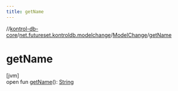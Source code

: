 ```yaml
---
title: getName
---
```

//[kontrol-db-core](../../../index.html)/[net.futureset.kontroldb.modelchange](../index.html)/[ModelChange](index.html)/[getName](get-name.html)



# getName



[jvm]\
open fun [getName](get-name.html)(): [String](https://kotlinlang.org/api/latest/jvm/stdlib/kotlin/-string/index.html)





